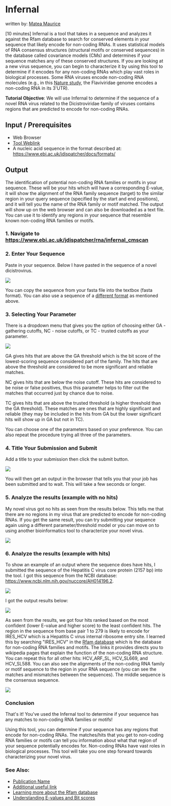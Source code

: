 # Infernal
written by: [Matea Maurice](https://github.com/MAM122)

[10 minutes] Infernal is a tool that takes in a sequence and analyzes it against the Rfam database to search for conserved elements in your sequence that likely encode for non-coding RNAs. It uses statistical models of RNA consensus structures (structural motifs or conserved sequences) in the database called covariance models (CMs) and determines if your sequence matches any of these conserved structures. If you are looking at a new virus sequence, you can begin to characterize it by using this tool to determine if it encodes for any non-coding RNAs which play vast roles in biological processes. Some RNA viruses encode non-coding RNA molecules (e.g., in this [Nature study](https://www.nature.com/articles/cmi201786), the Flaviviridae genome encodes a non-coding RNA in its 3'UTR). 

**Tutorial Objective**: We will use Infernal to determine if the sequence of a novel RNA virus related to the Dicistroviridae family of viruses contains regions that are predicted to encode for non-coding RNAs. 

## Input / Prerequisites
- Web Browser
- [Tool Weblink](https://www.ebi.ac.uk/jdispatcher/rna/infernal_cmscan)
- A nucleic acid sequence in the format described at: https://www.ebi.ac.uk/jdispatcher/docs/formats/

## Output
The identification of potential non-coding RNA families or motifs in your sequence. These will be your hits which will have a corresponding E-value, it will show the alignment of the RNA family sequence (target) to the similar region in your query sequence (specified by the start and end positions), and it will tell you the name of the RNA family or motif matched. The output will show up on the web browser and can also be downloaded as a text file. You can use it to identify any regions in your sequence that resemble known non-coding RNA families or motifs.

### 1. Navigate to https://www.ebi.ac.uk/jdispatcher/rna/infernal_cmscan

### 2. Enter Your Sequence 

Paste in your sequence. Below I have pasted in the sequence of a novel dicistrovirus. 

![](Images/Infernal_Screenshot_1.png)

You can copy the sequence from your fasta file into the textbox (fasta format). You can also use a sequence of a [different format](https://www.ebi.ac.uk/jdispatcher/docs/formats/) as mentioned above. 

### 3. Selecting Your Parameter

There is a dropdown menu that gives you the option of choosing either GA - gathering cutoffs, NC - noise cutoffs, or TC - trusted cutoffs as your parameter.

![](Images/Infernal_Screenshot_2.png)

GA gives hits that are above the GA threshold which is the bit score of the lowest-scoring sequence considered part of the family. The hits that are above the threshold are considered to be more significant and reliable matches. 

NC gives hits that are below the noise cutoff. These hits are considered to be noise or false positives, thus this parameter helps to filter out the matches that occurred just by chance due to noise. 

TC gives hits that are above the trusted threshold (a higher threshold than the GA threshold). These matches are ones that are highly significant and reliable (they may be included in the hits from GA but the lower significant hits will show up in GA but not in TC). 

You can choose one of the parameters based on your preference. You can also repeat the procedure trying all three of the parameters.  

### 4. Title Your Submission and Submit

Add a title to your submission then click the submit button.

![](Images/Infernal_Screenshot_3.png)

You will then get an output in the browser that tells you that your job has been submitted and to wait. This will take a few seconds or longer.  

### 5. Analyze the results (example with no hits)

My novel virus got no hits as seen from the results below. This tells me that there are no regions in my virus that are predicted to encode for non-coding RNAs. If you get the same result, you can try submitting your sequence again using a different parameter/threshold model or you can move on to using another bioinformatics tool to characterize your novel virus. 

![](Images/Infernal_Screenshot_5.png)

### 6. Analyze the results (example with hits)

To show an example of an output where the sequence does have hits, I submitted the sequence of the Hepatitis C virus core protein (2157 bp) into the tool. I got this sequence from the NCBI database: https://www.ncbi.nlm.nih.gov/nuccore/AH014196.2.  

![](Images/Infernal_Screenshot_6.png)


I got the output results below: 

![](Images/Infernal_Screenshot_7.png)


As seen from the results, we got four hits ranked based on the most confident (lower E-value and higher score) to the least confident hits. The region in the sequence from base pair 1 to 279 is likely to encode for IRES_HCV which is a Hepatitis C virus internal ribosome entry site. I learned this by searching "IRES_HCV" in the [Rfam database](https://rfam.org/) which is the database for non-coding RNA families and motifs. The links it provides directs you to wikipedia pages that explain the function of the non-coding RNA structure. You can repeat this for all other hits: HCV_ARF_SL, HCV_SL669, and HCV_SL588. You can also see the alignments of the non-coding RNA family or motif sequence to the region in your RNA sequence (you can see the matches and mismatches between the sequences). The middle sequence is the consensus sequence. 


![](Images/Infernal_Screenshot_8.png)


### Conclusion

That's it! You've used the Infernal tool to determine if your sequence has any matches to non-coding RNA families or motifs!

Using this tool, you can determine if your sequence has any regions that encode for non-coding RNAs. The matches/hits that you get to non-coding RNA families or motifs can tell you information about what that region of your sequence potentially encodes for. Non-coding RNAs have vast roles in biological processes. This tool will take you one step forward towards characterizing your novel virus.

### See Also:

- [Publication Name](https://europepmc.org/article/MED/35412617)
- [Additional useful link](https://www.ebi.ac.uk/seqdb/confluence/display/THD/Infernal+cmscan)
- [Learning more about the Rfam database](https://rfam.org/)
- [Understanding E-values and Bit scores](https://www.metagenomics.wiki/tools/blast/evalue)
